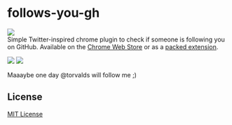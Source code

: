# follows-you-gh
<a href="https://chrome.google.com/webstore/detail/follows-you-gh/opcdecaanaophnoiflaefmafidceiohe"><img src="https://developer.chrome.com/webstore/images/ChromeWebStore_Badge_v2_340x96.png"></img></a><br>
Simple Twitter-inspired chrome plugin to check if someone is following you on GitHub. Available on the [Chrome Web Store](https://chrome.google.com/webstore/detail/follows-you-gh/opcdecaanaophnoiflaefmafidceiohe) or as a [packed extension](https://github.com/xasos/follows-you-gh/raw/master/follows-you-gh.crx).<br>

<img src="https://cdn.rawgit.com/xasos/follows-you-gh/master/img/gh-torvalds.png"></img>
<img src="https://cdn.rawgit.com/xasos/follows-you-gh/master/img/gh-coldsauce.png"></img>

Maaaybe one day @torvalds will follow me ;)

## License
[MIT License](LICENSE)
